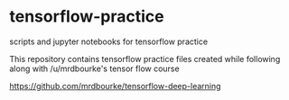 # tensorflow-practice
scripts and jupyter notebooks for tensorflow practice

This repository contains tensorflow practice files created while following along with /u/mrdbourke's tensor flow course

https://github.com/mrdbourke/tensorflow-deep-learning
